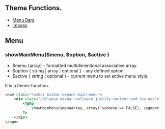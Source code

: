 ## Theme Functions.
 * [Menu Bars](theme-functions.md#menu)
 * [Images](theme-functions.md)


## Menu

### showMainMenu($menu, $option, $active )
 * $menu {array} - formatted multidimentional associative array.
 * $option { string | array | optional }  - any defined option.
 * $active { string | optional } - current menu to set active menu style.

It is a theme function.

```html
<nav class="navbar navbar-expand main-menu">				  
	<div class="collapse navbar-collapse justify-content-end top-nav">		
		<?php 
			showMainMenu($menuArray, array('submenu'=> FALSE), segment(1) );
		?>
	</div>																
</nav>
```
